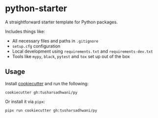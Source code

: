# python-starter

A straightforward starter template for Python packages.

Includes things like:

- All necessary files and paths in `.gitignore`
- `setup.cfg` configuration
- Local development using `requirements.txt` and `requirements-dev.txt`
- Tools like `mypy`, `black`, `pytest` and `tox` set up out of the box

## Usage

Install [cookiecutter](https://pypi.org/p/cookiecutter) and run the following:

`cookiecutter gh:tusharsadhwani/py`

Or install it via `pipx`:

`pipx run cookiecutter gh:tusharsadhwani/py`

